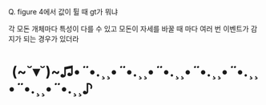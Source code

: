 Q. figure 4에서 값이 튈 때 gt가 뭐냐

각 모돈 개체마다 특성이 다를 수 있고 모돈이 자세를 바꿀 때 마다 여러 번 이벤트가 감지가 되는 경우가 있더라




#  (~˘▾˘)~♫•*¨*•.¸¸•*¨*•.¸¸•*¨*•.¸¸•*¨*•.¸¸•*¨*•.¸¸•*¨*•.¸¸•*¨*•.¸¸♪

